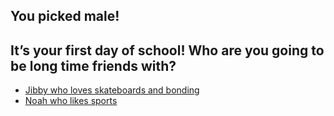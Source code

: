 ## You picked male!
It’s your first day of school! Who are you going to be long time friends with?
---
* [Jibby who loves skateboards and bonding](Jib.md)
* [Noah who likes sports](no.md)